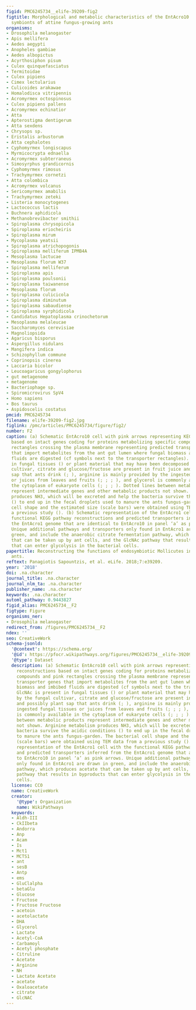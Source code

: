 ```yaml
---
figid: PMC6245734__elife-39209-fig2
figtitle: Morphological and metabolic characteristics of the EntAcro10 and EntAcro1
  symbionts of attine fungus-growing ants
organisms:
- Drosophila melanogaster
- Apis mellifera
- Aedes aegypti
- Anopheles gambiae
- Aedes albopictus
- Acyrthosiphon pisum
- Culex quinquefasciatus
- Termitoidae
- Culex pipiens
- Cimex lectularius
- Culicoides arakawae
- Homalodisca vitripennis
- Acromyrmex octospinosus
- Culex pipiens pallens
- Acromyrmex echinatior
- Atta
- Apterostigma dentigerum
- Atta sexdens
- Chrysops sp.
- Eristalis arbustorum
- Atta cephalotes
- Cyphomyrmex longiscapus
- Myrmicocrypta ednaella
- Acromyrmex subterraneus
- Simosyrphus grandicornis
- Cyphomyrmex rimosus
- Trachymyrmex cornetzi
- Atta colombica
- Acromyrmex volcanus
- Sericomyrmex amabilis
- Trachymyrmex zeteki
- Listeria monocytogenes
- Lactococcus lactis
- Buchnera aphidicola
- Methanobrevibacter smithii
- Spiroplasma chrysopicola
- Spiroplasma eriocheiris
- Spiroplasma mirum
- Mycoplasma yeatsii
- Spiroplasma atrichopogonis
- Spiroplasma melliferum IPMB4A
- Mesoplasma lactucae
- Mesoplasma florum W37
- Spiroplasma melliferum
- Spiroplasma apis
- Spiroplasma poulsonii
- Spiroplasma taiwanense
- Mesoplasma florum
- Spiroplasma culicicola
- Spiroplasma diminutum
- Spiroplasma sabaudiense
- Spiroplasma syrphidicola
- Candidatus Hepatoplasma crinochetorum
- Mesoplasma melaleucae
- Saccharomyces cerevisiae
- Magnoliopsida
- Agaricus bisporus
- Aspergillus nidulans
- Mangifera indica
- Schizophyllum commune
- Coprinopsis cinerea
- Laccaria bicolor
- Leucoagaricus gongylophorus
- gut metagenome
- metagenome
- Bacteriophage sp.
- Spiromicrovirus SpV4
- Homo sapiens
- Bos taurus
- Aspidoscelis costatus
pmcid: PMC6245734
filename: elife-39209-fig2.jpg
figlink: /pmc/articles/PMC6245734/figure/fig2/
number: F2
caption: (a) Schematic EntAcro10 cell with pink arrows representing KEGG pathway reconstructions
  based on intact genes coding for proteins metabolizing specific compounds and pink
  rectangles crossing the plasma membrane representing predicted transporter genes
  that import metabolites from the ant gut lumen where fungal biomass and imbibed
  fluids are digested (cf symbols next to the transporter rectangles). GlcNAc is present
  in fungal tissues () or plant material that may have been decomposed by the fungal
  cultivar, citrate and glucose/fructose are present in fruit juice and possibly plant
  sap that ants drink (; ), arginine is mainly provided by the ingested fungal tissues
  or juices from leaves and fruits (; ; ; ), and glycerol is commonly available in
  the cytoplasm of eukaryote cells (; ; ; ). Dotted lines between metabolic products
  represent intermediate genes and other metabolic products not shown. Arginine metabolism
  produces NH3, which will be excreted and help the bacteria survive the acidic conditions
  () to end up in the fecal droplets used to manure the ants fungus-garden. The bacterial
  cell shape and the estimated size (scale bars) were obtained using TEM data from
  a previous study (). (b) Schematic representation of the EntAcro1 cell with the
  functional KEGG pathway reconstructions and predicted transporters inferred from
  the EntAcro1 genome that are identical to EntAcro10 in panel ‘a’ as pink arrows.
  Unique additional pathways and transporters only found in EntAcro1 are drawn in
  green, and include the anaerobic citrate fermentation pathway, which produces acetate
  that can be taken up by ant cells, and the GlcNAc pathway that results in byproducts
  that can enter glycolysis in the bacterial cells.
papertitle: Reconstructing the functions of endosymbiotic Mollicutes in fungus-growing
  ants.
reftext: Panagiotis Sapountzis, et al. eLife. 2018;7:e39209.
year: '2018'
doi: .na.character
journal_title: .na.character
journal_nlm_ta: .na.character
publisher_name: .na.character
keywords: .na.character
automl_pathway: 0.9443827
figid_alias: PMC6245734__F2
figtype: Figure
organisms_ner:
- Drosophila melanogaster
redirect_from: /figures/PMC6245734__F2
ndex: ''
seo: CreativeWork
schema-jsonld:
  '@context': https://schema.org/
  '@id': https://pfocr.wikipathways.org/figures/PMC6245734__elife-39209-fig2.html
  '@type': Dataset
  description: (a) Schematic EntAcro10 cell with pink arrows representing KEGG pathway
    reconstructions based on intact genes coding for proteins metabolizing specific
    compounds and pink rectangles crossing the plasma membrane representing predicted
    transporter genes that import metabolites from the ant gut lumen where fungal
    biomass and imbibed fluids are digested (cf symbols next to the transporter rectangles).
    GlcNAc is present in fungal tissues () or plant material that may have been decomposed
    by the fungal cultivar, citrate and glucose/fructose are present in fruit juice
    and possibly plant sap that ants drink (; ), arginine is mainly provided by the
    ingested fungal tissues or juices from leaves and fruits (; ; ; ), and glycerol
    is commonly available in the cytoplasm of eukaryote cells (; ; ; ). Dotted lines
    between metabolic products represent intermediate genes and other metabolic products
    not shown. Arginine metabolism produces NH3, which will be excreted and help the
    bacteria survive the acidic conditions () to end up in the fecal droplets used
    to manure the ants fungus-garden. The bacterial cell shape and the estimated size
    (scale bars) were obtained using TEM data from a previous study (). (b) Schematic
    representation of the EntAcro1 cell with the functional KEGG pathway reconstructions
    and predicted transporters inferred from the EntAcro1 genome that are identical
    to EntAcro10 in panel ‘a’ as pink arrows. Unique additional pathways and transporters
    only found in EntAcro1 are drawn in green, and include the anaerobic citrate fermentation
    pathway, which produces acetate that can be taken up by ant cells, and the GlcNAc
    pathway that results in byproducts that can enter glycolysis in the bacterial
    cells.
  license: CC0
  name: CreativeWork
  creator:
    '@type': Organization
    name: WikiPathways
  keywords:
  - Aldh-III
  - CkIIbeta
  - Andorra
  - Anp
  - Acam
  - Is
  - Mct1
  - MCTS1
  - ant
  - sesB
  - Antp
  - ems
  - GluClalpha
  - betaGlu
  - Glucose
  - Fructose
  - Fructose Fructose
  - acetoin
  - acetolactate
  - DHA
  - Glycerol
  - Lactate
  - Acetyl-CoA
  - Carbamoyl
  - Acetyl phosphate
  - Citruline
  - Acetate
  - Arginine
  - NH
  - Lactate Acetate
  - acetate
  - Oxaloacetate
  - citrate
  - GlcNAC
---
```

